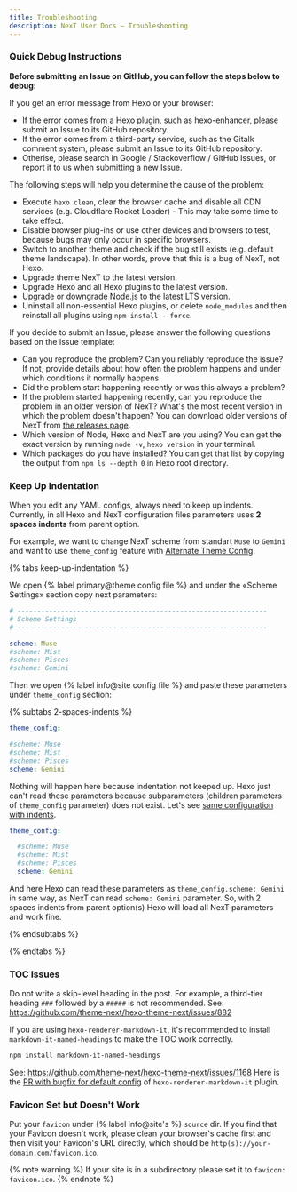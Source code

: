 ```yaml
---
title: Troubleshooting
description: NexT User Docs – Troubleshooting
---
```


### Quick Debug Instructions

**Before submitting an Issue on GitHub, you can follow the steps below to debug:**

If you get an error message from Hexo or your browser:
* If the error comes from a Hexo plugin, such as hexo-enhancer, please submit an Issue to its GitHub repository.
* If the error comes from a third-party service, such as the Gitalk comment system, please submit an Issue to its GitHub repository.
* Otherise, please search in Google / Stackoverflow / GitHub Issues, or report it to us when submitting a new Issue.

The following steps will help you determine the cause of the problem:
* Execute `hexo clean`, clear the browser cache and disable all CDN services (e.g. Cloudflare Rocket Loader) - This may take some time to take effect.
* Disable browser plug-ins or use other devices and browsers to test, because bugs may only occur in specific browsers.
* Switch to another theme and check if the bug still exists (e.g. default theme landscape). In other words, prove that this is a bug of NexT, not Hexo.
* Upgrade theme NexT to the latest version.
* Upgrade Hexo and all Hexo plugins to the latest version.
* Upgrade or downgrade Node.js to the latest LTS version.
* Uninstall all non-essential Hexo plugins, or delete `node_modules` and then reinstall all plugins using `npm install --force`.

If you decide to submit an Issue, please answer the following questions based on the Issue template:
* Can you reproduce the problem? Can you reliably reproduce the issue? If not, provide details about how often the problem happens and under which conditions it normally happens.
* Did the problem start happening recently or was this always a problem?
* If the problem started happening recently, can you reproduce the problem in an older version of NexT? What's the most recent version in which the problem doesn't happen? You can download older versions of NexT from [the releases page](https://github.com/next-theme/hexo-theme-next/releases).
* Which version of Node, Hexo and NexT are you using? You can get the exact version by running `node -v`, `hexo version` in your terminal.
* Which packages do you have installed? You can get that list by copying the output from `npm ls --depth 0` in Hexo root directory.

### Keep Up Indentation

When you edit any YAML configs, always need to keep up indents.
Currently, in all Hexo and NexT configuration files parameters uses **2 spaces indents** from parent option.

For example, we want to change NexT scheme from standart `Muse` to `Gemini` and want to use `theme_config` feature with [Alternate Theme Config](/docs/getting-started/configuration.html#theme-config).

{% tabs keep-up-indentation %}
<!-- tab NexT Config → -->
We open {% label primary@theme config file %} and under the «Scheme Settings» section copy next parameters:

```yml next/_config.yml
# ---------------------------------------------------------------
# Scheme Settings
# ---------------------------------------------------------------

scheme: Muse
#scheme: Mist
#scheme: Pisces
#scheme: Gemini
```
<!-- endtab -->

<!-- tab Hexo Config -->
Then we open {% label info@site config file %} and paste these parameters under `theme_config` section:

{% subtabs 2-spaces-indents %}
<!-- tab {% label danger@Nothing Happen %}-->
```yml hexo/_config.yml
theme_config:

#scheme: Muse
#scheme: Mist
#scheme: Pisces
scheme: Gemini
```

Nothing will happen here because indentation not keeped up. Hexo just can't read these parameters because subparameters (children parameters of `theme_config` parameter) does not exist. Let's see [same configuration with indents](#2-spaces-indents-2).
<!-- endtab -->

<!-- tab {% label success@Working Normally %}-->
```yml hexo/_config.yml
theme_config:

  #scheme: Muse
  #scheme: Mist
  #scheme: Pisces
  scheme: Gemini
```

And here Hexo can read these parameters as `theme_config.scheme: Gemini` in same way, as NexT can read `scheme: Gemini` parameter. So, with 2 spaces indents from parent option(s) Hexo will load all NexT parameters and work fine.
<!-- endtab -->
{% endsubtabs %}

<!-- endtab -->
{% endtabs %}

### TOC Issues

Do not write a skip-level heading in the post. For example, a third-tier heading `###` followed by a `#####` is not recommended.
See: https://github.com/theme-next/hexo-theme-next/issues/882

If you are using `hexo-renderer-markdown-it`, it's recommended to install `markdown-it-named-headings` to make the TOC work correctly.
```bash
npm install markdown-it-named-headings
```
See: https://github.com/theme-next/hexo-theme-next/issues/1168
Here is the [PR with bugfix for default config](https://github.com/hexojs/hexo-renderer-markdown-it/pull/90) of `hexo-renderer-markdown-it` plugin.

### Favicon Set but Doesn't Work

Put your `favicon` under {% label info@site's %} `source` dir. If you find that your Favicon doesn't work, please clean your browser's cache first and then visit your Favicon's URL directly, which should be `http(s)://your-domain.com/favicon.ico`.

{% note warning %}
If your site is in a subdirectory please set it to `favicon: favicon.ico`.
{% endnote %}
